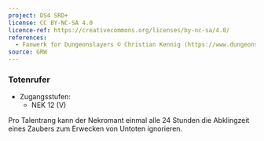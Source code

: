 ```yaml
---
project: DS4 SRD+
license: CC BY-NC-SA 4.0
licence-ref: https://creativecommons.org/licenses/by-nc-sa/4.0/
references: 
  - Fanwerk for Dungeonslayers © Christian Kennig (https://www.dungeonslayers.net/)
source: GRW
---
```


### Totenrufer

- Zugangsstufen:
  - NEK 12 (V)

Pro Talentrang kann der Nekromant einmal alle 24 Stunden die Abklingzeit eines Zaubers zum Erwecken von Untoten ignorieren.

